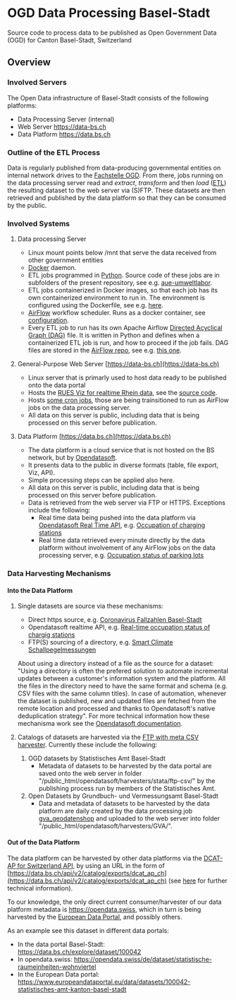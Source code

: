 # OGD Data Processing Basel-Stadt
Source code to process data to be published as Open Government Data (OGD) for Canton Basel-Stadt, Switzerland

## Overview
### Involved Servers
The Open Data infrastructure of Basel-Stadt consists of the following platforms:
- Data Processing Server (internal)
- Web Server https://data-bs.ch
- Data Platform  https://data.bs.ch

### Outline of the ETL Process
Data is regularly published from data-producing governmental entities on internal network drives to the [Fachstelle OGD](https://opendata.bs.ch). From there, jobs running on the data processing server read and _extract_, _transform_ and then _load_ ([ETL](https://en.wikipedia.org/wiki/Extract,_transform,_load)) the resulting dataset to the web server via (S)FTP. These datasets are then retrieved and published by the data platform so that they can be consumed by the public. 

### Involved Systems

1. Data processing Server
    - Linux mount points below /mnt that serve the data received from other government entities
    - [Docker](https://en.wikipedia.org/wiki/Docker_(software)) daemon.
    - ETL jobs programmed in [Python](https://en.wikipedia.org/wiki/Python_(programming_language)). Source code of these jobs are in subfolders of the present repository, see e.g. [aue-umweltlabor](https://github.com/opendatabs/data-processing/tree/master/aue_umweltlabor).
    - ETL jobs containerized in Docker images, so that each job has its own containerized environment to run in. The environment is configured using the Dockerfile, see e.g. [here](https://github.com/opendatabs/data-processing/blob/master/aue_umweltlabor/Dockerfile).  
    - [AirFlow](https://en.wikipedia.org/wiki/Apache_Airflow) workflow scheduler. Runs as a docker container, see [configuration](https://github.com/opendatabs/docker-airflow).  
    - Every ETL job to run has its own Apache Airflow [Directed Acyclical Graph (DAG)](https://en.wikipedia.org/wiki/Directed_acyclic_graph) file. It is written in Python and defines when a containerized ETL job is run, and how to proceed if the job fails. DAG files are stored in the [AirFlow repo](https://github.com/opendatabs/docker-airflow/tree/master/dags), see e.g. [this one](https://github.com/opendatabs/docker-airflow/blob/master/dags/aue-umweltlabor.py).
    
1. General-Purpose Web Server [https://data-bs.ch](https://data-bs.ch)
    - Linux server that is primarly used to host data ready to be published onto the data portal
    - Hosts the [RUES Viz for realtime Rhein data](https://rues.data-bs.ch/onlinedaten/onlinedaten.html), see the [source code](https://github.com/opendatabs/data-bs.ch/tree/master/public_html/rues/onlinedaten). 
    - Hosts [some cron jobs](https://github.com/opendatabs/data-bs.ch/tree/master/cronjobs), those are being trainsitioned to run as AirFlow jobs on the data processing server. 
    - All data on this server is public, including data that is being processed on this server before publication.  

1. Data Platform [https://data.bs.ch](https://data.bs.ch)
    - The data platform is a cloud service that is not hosted on the BS network, but by [Opendatasoft](https://opendatasoft.com). 
    - It presents data to the public in diverse formats (table, file export, Viz, 
    API).
    - Simple processing steps can be applied also here. 
    - All data on this server is public, including data that is being processed on this server before publication.  
    - Data is retrieved from the web server via FTP or HTTPS. Exceptions include the following: 
        - Real time data being pushed into the data platform via [Opendatasoft Real Time API](https://help.opendatasoft.com/platform/en/publishing_data/03_scheduling_updates/scheduling_updates.html#pushing-real-time-data), e.g. [Occupation of charging stations](https://data.bs.ch/explore/dataset/100004)
        - Real time data retrieved every minute directly by the data platform without involvement of any AirFlow jobs on the data processing server, e.g. [Occupation status of parking lots](https://data.bs.ch/explore/dataset/100088)
    
 ### Data Harvesting Mechanisms
 #### Into the Data Platform
 
 1. Single datasets are source via these mechanisms: 
    - Direct https source, e.g. [Coronavirus Fallzahlen Basel-Stadt](https://data.bs.ch/explore/dataset/100073)
    - Opendatasoft realtime API, e.g. [Real-time occupation status of chargig stations](https://data.bs.ch/explore/dataset/100004)
    - FTP(S) sourcing of a directory, e.g. [Smart Climate Schallpegelmessungen](https://data.bs.ch/explore/dataset/100087)
 
     About using a directory instead of a file as the source for a dataset: "Using a directory is often the prefered solution to automate incremental updates between a customer's information system and the platform. All the files in the directory need to have the same format and schema (e.g. CSV files with the same column titles). In case of automation, whenever the dataset is published, new and updated files are fetched from the remote location and processed and thanks to Opendatasoft's native deduplication strategy". For more technical information how these mechanisma work see the [Opendatasoft documentation](https://help.opendatasoft.com/platform/en/publishing_data/01_creating_a_dataset/sourcing_data.html#sourcing-remote-data-via-a-url).
    
 1. Catalogs of datasets are harvested via the [FTP with meta CSV harvester](https://help.opendatasoft.com/platform/en/publishing_data/02_harvesting_a_catalog/harvesters/ftp_with_meta_csv.html). Currently these include the following: 
    1. OGD datasets by Statistisches Amt Basel-Stadt
        - Metadata of datasets to be harvested by the data portal are saved onto the web server in folder "/public_html/opendatasoft/harvesters/stata/ftp-csv/" by the publishing process run by members of the Statistisches Amt. 
    1. Open Datasets by Grundbuch- und Vermessungsamt Basel-Stadt
        - Data and metadata of datasets to be harvested by the data platform are daily created by the data processing job [gva_geodatenshop](https://github.com/opendatabs/data-processing/blob/master/gva_geodatenshop/etl.py) and uploaded to the web server into  folder "/public_html/opendatasoft/harvesters/GVA/". 
 
 #### Out of the Data Platform
 The data platform can be harvested by other data platforms via the [DCAT-AP for Switzerland API](https://www.ech.ch/de/standards/39919), by using an URL in the form of [https://data.bs.ch/api/v2/catalog/exports/dcat_ap_ch](https://data.bs.ch/api/v2/catalog/exports/dcat_ap_ch) (see [here](https://help.opendatasoft.com/apis/ods-search-v2/#exporting-datasets) for further technical information).  
 
 To our knowledge, the only direct current consumer/harvester of our data platform metadata is https://opendata.swiss, which in turn is being harvested by the [European Data Portal](https://www.europeandataportal.eu/), and possibly others. 
 
 As an example see this dataset in different data portals:
 - In the data portal Basel-Stadt: https://data.bs.ch/explore/dataset/100042
 - In opendata.swiss: https://opendata.swiss/de/dataset/statistische-raumeinheiten-wohnviertel
 - In the European Data portal: https://www.europeandataportal.eu/data/datasets/100042-statistisches-amt-kanton-basel-stadt
    